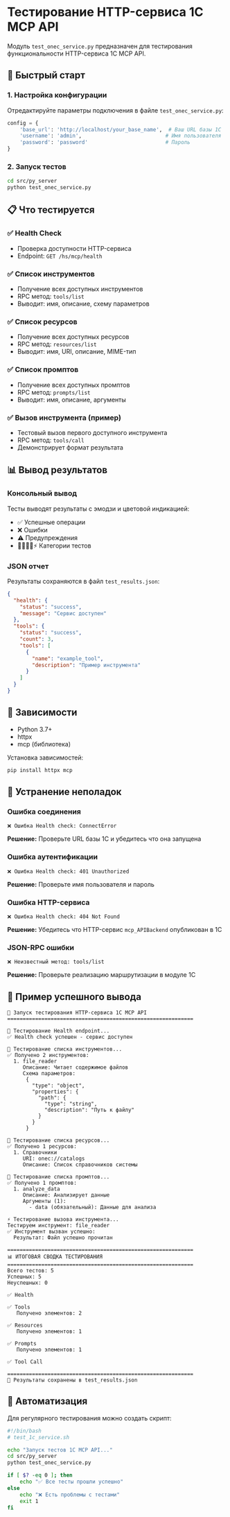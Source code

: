 # Тестирование HTTP-сервиса 1С MCP API

Модуль `test_onec_service.py` предназначен для тестирования функциональности HTTP-сервиса 1С MCP API.

## 🚀 Быстрый старт

### 1. Настройка конфигурации

Отредактируйте параметры подключения в файле `test_onec_service.py`:

```python
config = {
    'base_url': 'http://localhost/your_base_name',  # Ваш URL базы 1С
    'username': 'admin',                           # Имя пользователя
    'password': 'password'                         # Пароль
}
```

### 2. Запуск тестов

```bash
cd src/py_server
python test_onec_service.py
```

## 📋 Что тестируется

### ✅ Health Check
- Проверка доступности HTTP-сервиса
- Endpoint: `GET /hs/mcp/health`

### ✅ Список инструментов  
- Получение всех доступных инструментов
- RPC метод: `tools/list`
- Выводит: имя, описание, схему параметров

### ✅ Список ресурсов
- Получение всех доступных ресурсов  
- RPC метод: `resources/list`
- Выводит: имя, URI, описание, MIME-тип

### ✅ Список промптов
- Получение всех доступных промптов
- RPC метод: `prompts/list`  
- Выводит: имя, описание, аргументы

### ✅ Вызов инструмента (пример)
- Тестовый вызов первого доступного инструмента
- RPC метод: `tools/call`
- Демонстрирует формат результата

## 📊 Вывод результатов

### Консольный вывод
Тесты выводят результаты с эмодзи и цветовой индикацией:
- ✅ Успешные операции
- ❌ Ошибки  
- ⚠️ Предупреждения
- 🏥🔧📁💬⚡ Категории тестов

### JSON отчет
Результаты сохраняются в файл `test_results.json`:

```json
{
  "health": {
    "status": "success",
    "message": "Сервис доступен"
  },
  "tools": {
    "status": "success", 
    "count": 3,
    "tools": [
      {
        "name": "example_tool",
        "description": "Пример инструмента"
      }
    ]
  }
}
```

## 🔧 Зависимости

- Python 3.7+
- httpx
- mcp (библиотека)

Установка зависимостей:
```bash
pip install httpx mcp
```

## 🐛 Устранение неполадок

### Ошибка соединения
```
❌ Ошибка Health check: ConnectError
```
**Решение:** Проверьте URL базы 1С и убедитесь что она запущена

### Ошибка аутентификации  
```
❌ Ошибка Health check: 401 Unauthorized
```
**Решение:** Проверьте имя пользователя и пароль

### Ошибка HTTP-сервиса
```
❌ Ошибка Health check: 404 Not Found
```
**Решение:** Убедитесь что HTTP-сервис `mcp_APIBackend` опубликован в 1С

### JSON-RPC ошибки
```
❌ Неизвестный метод: tools/list  
```
**Решение:** Проверьте реализацию маршрутизации в модуле 1С

## 📝 Пример успешного вывода

```
🚀 Запуск тестирования HTTP-сервиса 1С MCP API
============================================================

🏥 Тестирование Health endpoint...
✅ Health check успешен - сервис доступен

🔧 Тестирование списка инструментов...
✅ Получено 2 инструментов:
  1. file_reader
     Описание: Читает содержимое файлов
     Схема параметров:
      {
        "type": "object",
        "properties": {
          "path": {
            "type": "string",
            "description": "Путь к файлу"
          }
        }
      }

📁 Тестирование списка ресурсов...
✅ Получено 1 ресурсов:
  1. Справочники
     URI: onec://catalogs
     Описание: Список справочников системы

💬 Тестирование списка промптов...
✅ Получено 1 промптов:
  1. analyze_data
     Описание: Анализирует данные
     Аргументы (1):
       - data (обязательный): Данные для анализа

⚡ Тестирование вызова инструмента...
Тестируем инструмент: file_reader
✅ Инструмент вызван успешно:
  Результат: Файл успешно прочитан

============================================================
📊 ИТОГОВАЯ СВОДКА ТЕСТИРОВАНИЯ
============================================================
Всего тестов: 5
Успешных: 5
Неуспешных: 0

✅ Health
   
✅ Tools
   Получено элементов: 2
   
✅ Resources  
   Получено элементов: 1
   
✅ Prompts
   Получено элементов: 1
   
✅ Tool Call
   
============================================================
📄 Результаты сохранены в test_results.json
```

## 🔄 Автоматизация

Для регулярного тестирования можно создать скрипт:

```bash
#!/bin/bash
# test_1c_service.sh

echo "Запуск тестов 1С MCP API..."
cd src/py_server
python test_onec_service.py

if [ $? -eq 0 ]; then
    echo "✅ Все тесты прошли успешно"
else  
    echo "❌ Есть проблемы с тестами"
    exit 1
fi
``` 